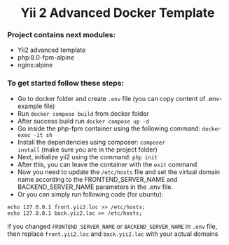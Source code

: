 <p align="center">
    <h1 align="center">Yii 2 Advanced Docker Template</h1>
</p>

<h3>Project contains next modules:</h3>

- Yii2 advanced template
- php:8.0-fpm-alpine
- nginx:alpine

<h3>To get started follow these steps:</h3>

- Go to docker folder and create <code>.env</code> file (you can copy content of .env-example file)
- Run <code>docker compose build</code> from docker folder
- After success build run <code>docker compose up -d</code>
- Go inside the php-fpm container using the following command: <code>docker exec -it sh</code>
- Install the dependencies using composer: <code>composer install</code> (make sure you are in the project folder)
- Next, initialize yii2 using the command: <code>php init</code>
- After this, you can leave the container with the <code>exit</code> command
- Now you need to update the <code>/etc/hosts</code> file and set the virtual domain name according to the FRONTEND_SERVER_NAME and BACKEND_SERVER_NAME parameters in the .env file.
- Or you can simply run following code (for ubuntu):
```
echo 127.0.0.1 front.yii2.loc >> /etc/hosts;
echo 127.0.0.1 back.yii2.loc >> /etc/hosts;
```
if you changed <code>FRONTEND_SERVER_NAME</code> or <code>BACKEND_SERVER_NAME</code> in <code>.env</code> file, then replace <code>front.yii2.loc</code> and <code>back.yii2.loc</code> with your actual domains